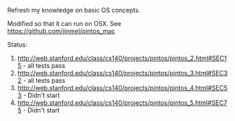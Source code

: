Refresh my knowledge on basic OS concepts.

Modified so that it can run on OSX.
See https://github.com/jinmel/pintos_mac

Status:

1. http://web.stanford.edu/class/cs140/projects/pintos/pintos_2.html#SEC15 - all tests pass
2. http://web.stanford.edu/class/cs140/projects/pintos/pintos_3.html#SEC32 - all tests pass
3. http://web.stanford.edu/class/cs140/projects/pintos/pintos_4.html#SEC53 - Didn't start
4. http://web.stanford.edu/class/cs140/projects/pintos/pintos_5.html#SEC75 - Didn't start
